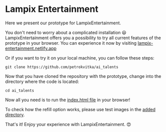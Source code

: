 # Lampix Entertainment

Here we present our prototype for LampixEntertainment.

You don't need to worry about a complicated installation :smiley: LampixEntertainment offers you a possibility to try all current features of the prototype in your browser. 
You can experience it now by visiting [lampix-entertainment.netlify.app](https://lampix-entertainment.netlify.app/)

Or if you want to try it on your local machine, you can follow these steps:

`git clone https://github.com/petrokvitka/ai_talents`

Now that you have cloned the repository with the prototype, change into the directory where the code is located:

`cd ai_talents`

Now all you need is to run the [index.html file](./index.html) in your browser! 

To check how the refill option works, please use test images in the [added directory](./test_images).

That's it! Enjoy your experience with LampixEntertainment. :heart_eyes:


